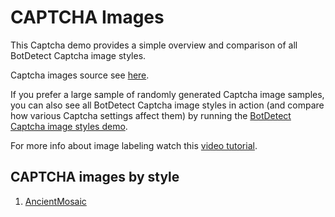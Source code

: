 # CAPTCHA Images

This Captcha demo provides a simple overview and comparison of all BotDetect Captcha image styles.

Captcha images source see [here](https://captcha.com/demos/features/captcha-demo.aspx).

If you prefer a large sample of randomly generated Captcha image samples, you can also see all BotDetect Captcha image styles in action (and compare how various Captcha settings affect them) by running the [BotDetect Captcha image styles demo](https://captcha.com/captcha-examples.html).

For more info about image labeling watch this [video tutorial](https://www.youtube.com/watch?v=NScV771cC4U).

## CAPTCHA images by style

1. [AncientMosaic](https://github.com/ikostan/BotDetectCaptcha/tree/master/captcha_images/ancient_mosaic)
